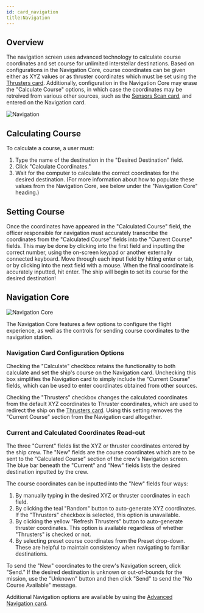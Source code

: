 ```yaml
---
id: card_navigation
title:Navigation
---
```


## Overview

The navigation screen uses advanced technology to calculate course coordinates and set course for unlimited interstellar destinations. Based on configurations in the Navigation Core, course coordinates can be given either as XYZ values or as thruster coordinates which must be set using the [Thrusters card](/docs/card_thrusters.html). Additionally, configuration in the Navigation Core may erase the "Calculate Course" options, in which case the coordinates may be retreived from various other sources, such as the [Sensors Scan card](/docs/card_sensors_scans.html), and entered on the Navigation card.

![Navigation](/docs/card_navigation.jpg)

## Calculating Course

To calculate a course, a user must:

1) Type the name of the destination in the "Desired Destination" field. 
2) Click "Calculate Coordinates."
3) Wait for the computer to calculate the correct coordinates for the desired destination. (For more information about how to populate these values from the Navigation Core, see below under the "Navigation Core" heading.)

## Setting Course

Once the coordinates have appeared in the "Calculated Course" field, the officer responsible for navigation must accurately transcribe the coordinates from the "Calculated Course" fields into the "Current Course" fields. This may be done by clicking into the first field and inputting the correct number, using the on-screen keypad or another externally connected keyboard. Move through each input field by hitting enter or tab, or by clicking into the next field with a mouse. When the final coordinate is accurately inputted, hit enter. The ship will begin to set its course for the desired destination!

## Navigation Core

![Navigation Core](/docs/core_navigation.jpg)

The Navigation Core features a few options to configure the flight experience, as well as the controls for sending course coordinates to the navigation station.

### Navigation Card Configuration Options

Checking the "Calculate" checkbox retains the functionality to both calculate and set the ship's course on the Navigation card. Unchecking this box simplifies the Navigation card to simply include the "Current Course" fields, which can be used to enter coordinates obtained from other sources. 

Checking the "Thrusters" checkbox changes the calculated coordinates from the default XYZ coordinates to Thruster coordinates, which are used to redirect the ship on the [Thrusters card](/docs/card_thrusters.html). Using this setting removes the "Current Course" section from the Navigation card altogether.

### Current and Calculated Coordinates Read-out

The three "Current" fields list the XYZ or thruster coordinates entered by the ship crew. The "New" fields are the course coordinates which are to be sent to the "Calculated Course" section of the crew's Navigation screen. The blue bar beneath the "Current" and "New" fields lists the desired destination inputted by the crew.

The course coordinates can be inputted into the "New" fields four ways:

1) By manually typing in the desired XYZ or thruster coordinates in each field.
2) By clicking the teal "Random" button to auto-generate XYZ coordinates. If the "Thrusters" checkbox is selected, this option is unavailable.
3) By clicking the yellow "Refresh Thrusters" button to auto-generate thruster coordinates. This option is available regardless of whether "Thrusters" is checked or not.
4) By selecting preset course coordinates from the Preset drop-down. These are helpful to maintain consistency when navigating to familiar destinations.

To send the "New" coordinates to the crew's Navigation screen, click "Send." If the desired destination is unknown or out-of-bounds for the mission, use the "Unknown" button and then click "Send" to send the "No Course Available" message.

Additional Navigation options are available by using the [Advanced Navigation card](/docs/card_navigation_advanced.html).
